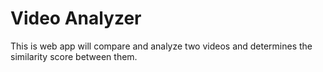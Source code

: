 # Video Analyzer

This is web app will compare and analyze two videos and determines the similarity score between them.
